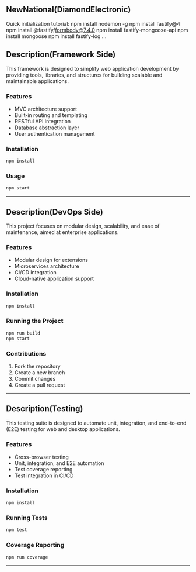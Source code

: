 ## NewNational(DiamondElectronic)

Quick initialization tutorial:
npm install nodemon -g
npm install fastify@4
npm install @fastify/formbody@7.4.0
npm install fastify-mongoose-api
npm install mongoose
npm install fastify-log
...

## Description(Framework Side)
This framework is designed to simplify web application development by providing tools, libraries, and structures for building scalable and maintainable applications.

### Features
- MVC architecture support
- Built-in routing and templating
- RESTful API integration
- Database abstraction layer
- User authentication management

### Installation
```bash
npm install
```

### Usage
```bash
npm start
```

---

## Description(DevOps Side)
This project focuses on modular design, scalability, and ease of maintenance, aimed at enterprise applications.

### Features
- Modular design for extensions
- Microservices architecture
- CI/CD integration
- Cloud-native application support

### Installation
```bash
npm install
```

### Running the Project
```bash
npm run build
npm start
```

### Contributions
1. Fork the repository
2. Create a new branch
3. Commit changes
4. Create a pull request

---

## Description(Testing)
This testing suite is designed to automate unit, integration, and end-to-end (E2E) testing for web and desktop applications.

### Features
- Cross-browser testing
- Unit, integration, and E2E automation
- Test coverage reporting
- Test integration in CI/CD

### Installation
```bash
npm install
```

### Running Tests
```bash
npm test
```

### Coverage Reporting
```bash
npm run coverage
```

---
